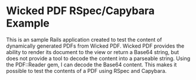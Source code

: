 # Wicked PDF RSpec/Capybara Example

This is an sample Rails application created to test the content of dynamically generated PDFs from Wicked PDF. 
Wicked PDF provides the ability to render its document to the view or return a Base64 string, but does not provide a tool to decode the content into a parseable string. Using the PDF::Reader gem, I can decode the Base64 content. This makes it possible to test the contents of a PDF using RSpec and Capybara. 
